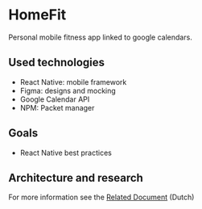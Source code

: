 # HomeFit
Personal mobile fitness app linked to google calendars.

## Used technologies
-	React Native: mobile framework
-	Figma: designs and mocking
-	Google Calendar API
- NPM: Packet manager

## Goals
- React Native best practices

## Architecture and research
For more information see the [Related Document](https://github.com/Semperdecus/HomeFit/blob/master/docs) (Dutch)
